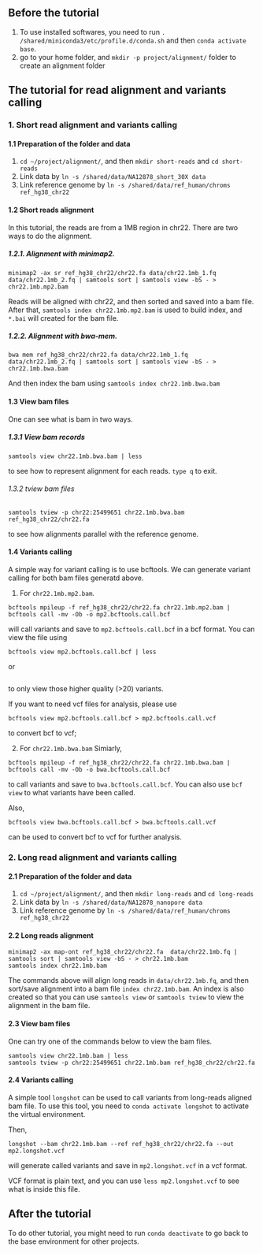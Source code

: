 ## Before the tutorial

1. To use installed softwares, you need to run `. /shared/miniconda3/etc/profile.d/conda.sh` and then `conda activate base`.
2. go to your home folder, and `mkdir -p project/alignment/` folder to create an alignment folder

## The tutorial for read alignment and variants calling

### 1. Short read alignment and variants calling
#### 1.1 Preparation of the folder and data
1. `cd ~/project/alignment/`, and then `mkdir short-reads` and `cd short-reads`
2. Link data by `ln -s /shared/data/NA12878_short_30X data`
3. Link reference genome by `ln -s /shared/data/ref_human/chroms ref_hg38_chr22`

#### 1.2 Short reads alignment
In this tutorial, the reads are from a 1MB region in chr22. There are two ways to do the alignment.

##### 1.2.1. Alignment with minimap2. 
```
minimap2 -ax sr ref_hg38_chr22/chr22.fa data/chr22.1mb_1.fq data/chr22.1mb_2.fq | samtools sort | samtools view -bS - > chr22.1mb.mp2.bam
```
Reads will be aligned with chr22, and then sorted and saved into a bam file.
After that, `samtools index chr22.1mb.mp2.bam` is used to build index, and `*.bai` will created for the bam file.

##### 1.2.2. Alignment with bwa-mem. 
```
bwa mem ref_hg38_chr22/chr22.fa data/chr22.1mb_1.fq data/chr22.1mb_2.fq | samtools sort | samtools view -bS - > chr22.1mb.bwa.bam
```
And then index the bam using `samtools index chr22.1mb.bwa.bam`

#### 1.3 View bam files
One can see what is bam in two ways.

##### 1.3.1 View bam records
```
samtools view chr22.1mb.bwa.bam | less
``` 
to see how to represent alignment for each reads. 
`type q` to exit.

###### 1.3.2 tview bam files
```
samtools tview -p chr22:25499651 chr22.1mb.bwa.bam ref_hg38_chr22/chr22.fa
``` 
to see how alignments parallel with the reference genome.

#### 1.4 Variants calling
A simple way for variant calling is to use bcftools. We can generate variant calling for both bam files generatd above.

1. For `chr22.1mb.mp2.bam`. 
```
bcftools mpileup -f ref_hg38_chr22/chr22.fa chr22.1mb.mp2.bam | bcftools call -mv -Ob -o mp2.bcftools.call.bcf
```
will call variants and save to `mp2.bcftools.call.bcf` in a bcf format. 
You can view the file using 
```
bcftools view mp2.bcftools.call.bcf | less
``` 
or 
```bcftools view -i '%QUAL>=20' mp2.bcftools.call.bcf | less
``` 
to only view those higher quality (>20) variants.

If you want to need vcf files for analysis, please use
```
bcftools view mp2.bcftools.call.bcf > mp2.bcftools.call.vcf
``` 
to convert bcf to vcf;

2. For `chr22.1mb.bwa.bam`
Simiarly, 
```
bcftools mpileup -f ref_hg38_chr22/chr22.fa chr22.1mb.bwa.bam | bcftools call -mv -Ob -o bwa.bcftools.call.bcf
``` 
to call variants and save to `bwa.bcftools.call.bcf`. 
You can also use `bcf view` to what variants have been called.

Also, 
```
bcftools view bwa.bcftools.call.bcf > bwa.bcftools.call.vcf
``` 
can be used to convert bcf to vcf for further analysis.

### 2. Long read alignment and variants calling
#### 2.1 Preparation of the folder and data
1. `cd ~/project/alignment/`, and then `mkdir long-reads` and `cd long-reads`
2. Link data by `ln -s /shared/data/NA12878_nanopore data`
3. Link reference genome by `ln -s /shared/data/ref_human/chroms ref_hg38_chr22`

#### 2.2 Long reads alignment
```
minimap2 -ax map-ont ref_hg38_chr22/chr22.fa  data/chr22.1mb.fq | samtools sort | samtools view -bS - > chr22.1mb.bam
samtools index chr22.1mb.bam
```
The commands above will align long reads in `data/chr22.1mb.fq`, and then sort/save alignment into a bam file `index chr22.1mb.bam`. 
An index is also created so that you can use `samtools view` or `samtools tview` to view the alignment in the bam file.

#### 2.3 View bam files
One can try one of the commands below to view the bam files.
```
samtools view chr22.1mb.bam | less
samtools tview -p chr22:25499651 chr22.1mb.bam ref_hg38_chr22/chr22.fa
```

#### 2.4 Variants calling
A simple tool `longshot` can be used to call variants from long-reads aligned bam file. To use this tool, you need to `conda activate longshot` to activate the virtual environment.

Then,
```
longshot --bam chr22.1mb.bam --ref ref_hg38_chr22/chr22.fa --out mp2.longshot.vcf
``` 
will generate called variants and save in `mp2.longshot.vcf` in a vcf format. 

VCF format is plain text, and you can use `less mp2.longshot.vcf` to see what is inside this file.

## After the tutorial

To do other tutorial, you might need to run `conda deactivate` to go back to the base environment for other projects.

